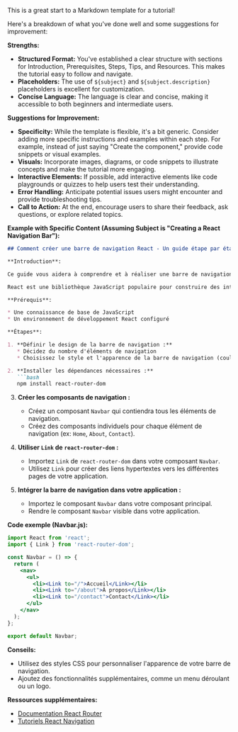 This is a great start to a Markdown template for a tutorial! 

Here's a breakdown of what you've done well and some suggestions for improvement:

**Strengths:**

* **Structured Format:**  You've established a clear structure with sections for Introduction, Prerequisites, Steps, Tips, and Resources. This makes the tutorial easy to follow and navigate.
* **Placeholders:**  The use of `${subject}` and `${subject.description}` placeholders is excellent for customization. 
* **Concise Language:** The language is clear and concise, making it accessible to both beginners and intermediate users.

**Suggestions for Improvement:**

* **Specificity:** While the template is flexible, it's a bit generic. Consider adding more specific instructions and examples within each step. For example, instead of just saying "Create the component," provide code snippets or visual examples.
* **Visuals:**  Incorporate images, diagrams, or code snippets to illustrate concepts and make the tutorial more engaging.
* **Interactive Elements:**  If possible, add interactive elements like code playgrounds or quizzes to help users test their understanding.
* **Error Handling:**  Anticipate potential issues users might encounter and provide troubleshooting tips.
* **Call to Action:**  At the end, encourage users to share their feedback, ask questions, or explore related topics.

**Example with Specific Content (Assuming Subject is "Creating a React Navigation Bar"):**

```markdown
## Comment créer une barre de navigation React - Un guide étape par étape

**Introduction**:

Ce guide vous aidera à comprendre et à réaliser une barre de navigation dans votre application React. Il est conçu pour les débutants et les utilisateurs intermédiaires qui souhaitent améliorer l'interface utilisateur de leurs applications.

React est une bibliothèque JavaScript populaire pour construire des interfaces utilisateur. Une barre de navigation est un élément essentiel de toute application web, permettant aux utilisateurs de naviguer entre différentes sections.

**Prérequis**:

* Une connaissance de base de JavaScript
* Un environnement de développement React configuré

**Étapes**:

1. **Définir le design de la barre de navigation :**
   * Décidez du nombre d'éléments de navigation
   * Choisissez le style et l'apparence de la barre de navigation (couleur, police, etc.)

2. **Installer les dépendances nécessaires :**
   ```bash
   npm install react-router-dom
   ```

3. **Créer les composants de navigation :**
   * Créez un composant `Navbar` qui contiendra tous les éléments de navigation.
   * Créez des composants individuels pour chaque élément de navigation (ex: `Home`, `About`, `Contact`).

4. **Utiliser `Link` de `react-router-dom` :**
   * Importez `Link` de `react-router-dom` dans votre composant `Navbar`.
   * Utilisez `Link` pour créer des liens hypertextes vers les différentes pages de votre application.

5. **Intégrer la barre de navigation dans votre application :**
   * Importez le composant `Navbar` dans votre composant principal.
   * Rendre le composant `Navbar` visible dans votre application.

**Code exemple (Navbar.js):**

```jsx
import React from 'react';
import { Link } from 'react-router-dom';

const Navbar = () => {
  return (
    <nav>
      <ul>
        <li><Link to="/">Accueil</Link></li>
        <li><Link to="/about">À propos</Link></li>
        <li><Link to="/contact">Contact</Link></li>
      </ul>
    </nav>
  );
};

export default Navbar;
```

**Conseils:**

* Utilisez des styles CSS pour personnaliser l'apparence de votre barre de navigation.
* Ajoutez des fonctionnalités supplémentaires, comme un menu déroulant ou un logo.

**Ressources supplémentaires:**

* [Documentation React Router](https://reactrouter.com/en/main)
* [Tutoriels React Navigation](https://www.youtube.com/results?search_query=react+navigation+tutorial)



